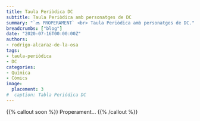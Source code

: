 ```yaml
---
title: Taula Periòdica DC
subtitle: Taula Periòdica amb personatges de DC
summary: "`🔜 PROPERAMENT` <br> Taula Periòdica amb personatges de DC."
breadcrumbs: ["blog"]
date: "2020-07-16T00:00:00Z"
authors:
- rodrigo-alcaraz-de-la-osa
tags:
- taula-periòdica
- DC
categories:
- Química
- Còmics
image:
  placement: 3
#  caption: Tabla Periódica DC
---
```


{{% callout soon %}}
Properament...
{{% /callout %}}